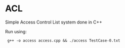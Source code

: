 # ACL
Simple Access Control List system done in C++


Run using:

	 g++ -o access access.cpp && ./access TestCase-0.txt
